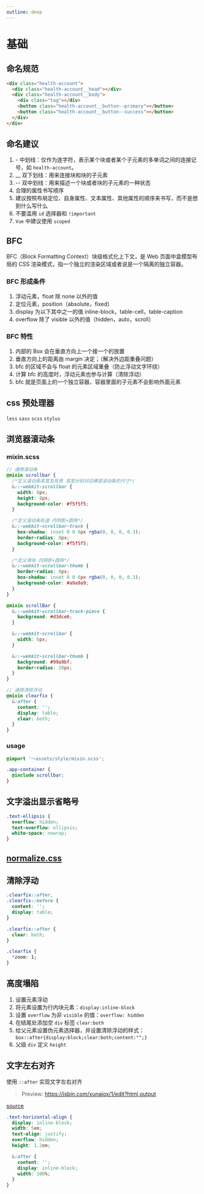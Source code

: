 ```yaml
---
outline: deep
---
```


# 基础

## 命名规范

```html
<div class="health-account">
  <div class="health-account__head"></div>
  <div class="health-account__body">
    <div class="tag"></div>
    <button class="health-account__button--primary"></button>
    <button class="health-account__button--success"></button>
  </div>
</div>
```

## 命名建议

1. \- 中划线：仅作为连字符，表示某个块或者某个子元素的多单词之间的连接记号，如 `health-account`。
2. \_\_ 双下划线：用来连接块和块的子元素
3. -- 双中划线：用来描述一个块或者块的子元素的一种状态
4. 合理的属性书写顺序
5. 建议按照布局定位、自身属性、文本属性、其他属性的顺序来书写，而不是想到什么写什么
6. 不要滥用 `id` 选择器和 `!important`
7. `Vue` 中建议使用 `scoped`

## BFC

BFC（Block Formatting Context）块级格式化上下文，是 Web 页面中盒模型布局的 CSS 渲染模式，指一个独立的渲染区域或者说是一个隔离的独立容器。

### BFC 形成条件

1. 浮动元素，float 除 none 以外的值
2. 定位元素，position（absolute，fixed）
3. display 为以下其中之一的值 inline-block，table-cell，table-caption
4. overflow 除了 visible 以外的值（hidden，auto，scroll）

### BFC 特性

1. 内部的 Box 会在垂直方向上一个接一个的放置
2. 垂直方向上的距离由 margin 决定；（解决外边距重叠问题）
3. bfc 的区域不会与 float 的元素区域重叠（防止浮动文字环绕）
4. 计算 bfc 的高度时，浮动元素也参与计算（清除浮动）
5. bfc 就是页面上的一个独立容器，容器里面的子元素不会影响外面元素

## css 预处理器

`less` `sass` `scss` `stylus`

## 浏览器滚动条

### mixin.scss

```scss
// 通用滚动条
@mixin scrollbar {
  /*定义滚动条高宽及背景 高宽分别对应横竖滚动条的尺寸*/
  &::-webkit-scrollbar {
    width: 8px;
    height: 8px;
    background-color: #f5f5f5;
  }

  /*定义滚动条轨道 内阴影+圆角*/
  &::-webkit-scrollbar-track {
    box-shadow: inset 0 0 6px rgba(0, 0, 0, 0.3);
    border-radius: 8px;
    background-color: #f5f5f5;
  }

  /*定义滑块 内阴影+圆角*/
  &::-webkit-scrollbar-thumb {
    border-radius: 8px;
    box-shadow: inset 0 0 6px rgba(0, 0, 0, 0.3);
    background-color: #a9a9a9;
  }
}

@mixin scrollBar {
  &::-webkit-scrollbar-track-piece {
    background: #d3dce6;
  }

  &::-webkit-scrollbar {
    width: 6px;
  }

  &::-webkit-scrollbar-thumb {
    background: #99a9bf;
    border-radius: 20px;
  }
}

// 通用清除浮动
@mixin clearfix {
  &:after {
    content: '';
    display: table;
    clear: both;
  }
}
```

### usage

```scss
@import '～assets/style/mixin.scss';

.app-container {
  @include scrollbar;
}
```

## 文字溢出显示省略号

```css
.text-ellipsis {
  overflow: hidden;
  text-overflow: ellipsis;
  white-space: nowrap;
}
```

## [normalize.css](https://necolas.github.io/normalize.css/8.0.1/normalize.css)

## 清除浮动

```css
.clearfix::after,
.clearfix::before {
  content: '';
  display: table;
}

.clearfix::after {
  clear: both;
}

.clearfix {
  *zoom: 1;
}
```

## 高度塌陷

1. 设置元素浮动
2. 将元素设置为行内块元素：`display:inline-block`
3. 设置 `overflow` 为非 `visible` 的值：`overflow: hidden`
4. 在结尾处添加空 `div` 标签 `clear:both`
5. 给父元素设置伪元素选择器，并设置清除浮动的样式：`box::after{display:block;clear:both;content:"";}`
6. 父级 `div` 定义 `height`

## 文字左右对齐

使用 `::after` 实现文字左右对齐

> Preview: <https://jsbin.com/xunajox/1/edit?html,output>

<DemoContainer>
  <p class="demo-source-link">
    <a
      href="https://github.com/Carina957/vitepress-blog/blob/main/docs/guide/css/components/text-horizontal-align.vue"
      target="_blank"
    >source</a>
  </p>

  <Demo />
</DemoContainer>

```css
.text-horizontal-align {
  display: inline-block;
  width: 5em;
  text-align: justify;
  overflow: hidden;
  height: 1.2em;

  &:after {
    content: '';
    display: inline-block;
    width: 100%;
  }
}
```

<script setup lang="ts">
import Demo from './components/text-horizontal-align.vue'
import DemoContainer from '../../.vitepress/theme/components/DemoContainer.vue'
</script>
